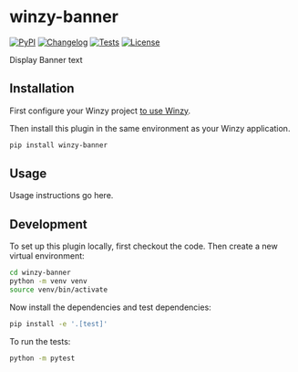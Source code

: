 # winzy-banner

[![PyPI](https://img.shields.io/pypi/v/winzy-banner.svg)](https://pypi.org/project/winzy-banner/)
[![Changelog](https://img.shields.io/github/v/release/sukhbinder/winzy-banner?include_prereleases&label=changelog)](https://github.com/sukhbinder/winzy-banner/releases)
[![Tests](https://github.com/sukhbinder/winzy-banner/workflows/Test/badge.svg)](https://github.com/sukhbinder/winzy-banner/actions?query=workflow%3ATest)
[![License](https://img.shields.io/badge/license-Apache%202.0-blue.svg)](https://github.com/sukhbinder/winzy-banner/blob/main/LICENSE)

Display Banner text

## Installation

First configure your Winzy project [to use Winzy](https://github.com/sukhbinder/winzy).

Then install this plugin in the same environment as your Winzy application.
```bash
pip install winzy-banner
```
## Usage

Usage instructions go here.

## Development

To set up this plugin locally, first checkout the code. Then create a new virtual environment:
```bash
cd winzy-banner
python -m venv venv
source venv/bin/activate
```
Now install the dependencies and test dependencies:
```bash
pip install -e '.[test]'
```
To run the tests:
```bash
python -m pytest
```
